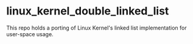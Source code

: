 # linux_kernel_double_linked_list

This repo holds a porting of Linux Kernel's linked list implementation for user-space usage.
